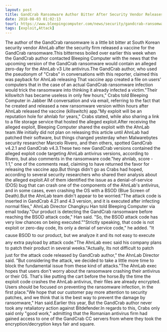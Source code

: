 ```yaml
---
layout: post
title: GandCrab Ransomware Author Bitter After Security Vendor Releases Vaccine App
date: 2018-08-03 01:02:13
tourl: https://www.bleepingcomputer.com/news/security/gandcrab-ransomware-author-bitter-after-security-vendor-releases-vaccine-app/
tags: [exploit,Attack]
---
```

The author of the GandCrab ransomware is a little bit bitter at South Korean security vendor AhnLab after the security firm released a vaccine for the GandCrab ransomware.This bitterness boiled over earlier this week when the GandCrab author contacted Bleeping Computer with the news that the upcoming version of the GandCrab ransomware would contain an alleged zero-day for the AhnLab v3 Lite antivirus.The GandCrab author, who used the pseudonym of "Crabs" in conversations with this reporter, claimed this was payback for AhnLab releasing That vaccine app created a file on users' computers that in the case of an actual GandCrab ransomware infection would trick the ransomware into thinking it already infected a victim."Their killswitch has became useless in only few hours," Crabs told Bleeping Computer in Jabber IM conversation and via email, referring to the fact that he created and released a new ransomware version within hours after AhnLab released the vaccine (killswitch) app."My exploit will be an reputation hole for ahnlab for years," Crabs stated, while also sharing a link to a file storage service that hosted the alleged exploit.After receiving the alleged exploit, Bleeping Computer shared the exploit with the AhnLab team.We initially did not plan on releasing this article until AhnLab had patched their software, but things changed yesterday when Malwarebytes security researcher Marcelo Rivero, and then others, spotted GandCrab v4.2.1 and GandCrab v4.3.These two new GandCrab versions contained the alleged exploit code targeting AhnLab antivirus versions, according to Rivero, but also comments in the ransomware code."hey ahnlab, score - 1:1," one of the comments read, claiming to have returned the favor for releasing the vaccine app.But things didn't go as Crabs had hoped, according to several security researchers who shared their analysis about the alleged exploit.All of them identified the issue as a denial-of-service (DOS) bug that can crash one of the components of the AhnLab's antivirus, and in some cases, even crashing the OS with a BSOD (Blue Screen of Death).But the AhnLab team didn't appear to be worried."The attack code is inserted in GandCrab 4.21 and 4.3 version, and it is executed after infecting normal files," AhnLab Director Changkyu Han told Bleeping Computer via email today."Our product is detecting the GandCrab ransomware before reaching the BSOD attack code," Han said. "So, the BSOD attack code has very low chances on being executed.""Strictly speaking, that code is not exploit or zero-day code, Its only a denial of service code," he added. "It cause BSOD to our product, but we analyze it and its not easy to execute any extra payload by attack code."The AhnLab exec said his company plans to patch their product in several weeks."Actually, Its not difficult to patch just for the attack code released by GandCrab author," the AhnLab Director said. "But considering the attack, we decided to take a little more time to block the fundamental issue from these kind of attacks."The AhnLab exec hopes that users don't worry about the ransomware crashing their antivirus or their OS. That's like putting the cart before the horse.By the time the exploit code crashes the AhnLab antivirus, their files are already encrypted. Users should be focused on preventing the ransomware infection, in the first place."We hope that our customer pay more attention to security patches, and we think that is the best way to prevent the damage by ransomware," Han said.Earlier this year, But the GandCrab author never took any retaliatory action against Bitdefender.In regards to this, Crabs only said only "good work," admitting that the Romanian antivirus firm had gained access to one of the GandCrab CC servers from where they took the encryption/decryption keys fair and square.